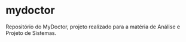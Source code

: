 # mydoctor
Repositório do MyDoctor, projeto realizado para a matéria de Análise e Projeto de Sistemas.

